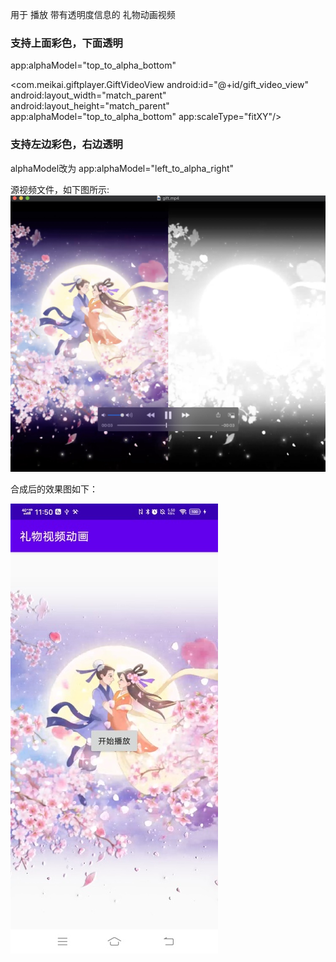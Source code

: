 
用于 播放 带有透明度信息的 礼物动画视频


### 支持上面彩色，下面透明

app:alphaModel="top_to_alpha_bottom"

<com.meikai.giftplayer.GiftVideoView
    android:id="@+id/gift_video_view"
    android:layout_width="match_parent"
    android:layout_height="match_parent"
    app:alphaModel="top_to_alpha_bottom"
    app:scaleType="fitXY"/>


### 支持左边彩色，右边透明


alphaModel改为    app:alphaModel="left_to_alpha_right"


源视频文件，如下图所示:
![原始视频截图](原始视频的截图.jpg)


合成后的效果图如下：


![合成后的效果图](合成后的效果图.jpg)
